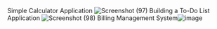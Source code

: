Simple Calculator Application
![Screenshot (97)](https://github.com/user-attachments/assets/2fb4434e-361c-48ae-b16e-dc3f3efdb9d2)
Building a To-Do List Application
![Screenshot (98)](https://github.com/user-attachments/assets/e1dad379-f190-45f4-b1c5-c8630a7ec604)
Billing Management System![image](https://github.com/user-attachments/assets/f394bdc1-aa1e-44bc-ba92-fb985f0ef868)
